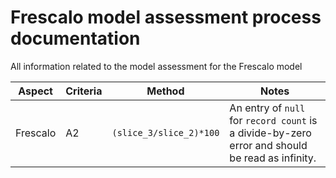 # Frescalo model assessment process documentation
All information related to the model assessment for the Frescalo model

| Aspect | Criteria | Method | Notes |
|---|---|---|---|
| Frescalo | A2 | `(slice_3/slice_2)*100` | An entry of `null` for `record count` is a divide-by-zero error and should be read as infinity. |